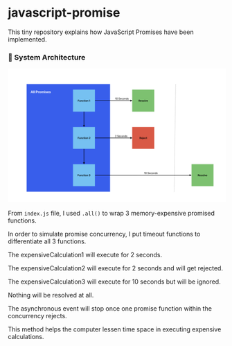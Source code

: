 # javascript-promise

This tiny repository explains how JavaScript Promises have been implemented.

### 🧱 System Architecture
![JavaScript Promise](graphics/system-architecture-graphic.png)

From `index.js` file, I used `.all()` to wrap 3 memory-expensive promised functions.

In order to simulate promise concurrency, I put timeout functions to differentiate all 3 functions.

The expensiveCalculation1 will execute for 2 seconds.

The expensiveCalculation2 will execute for 2 seconds and will get rejected.

The expensiveCalculation3 will execute for 10 seconds but will be ignored.

Nothing will be resolved at all.

The asynchronous event will stop once one promise function within the concurrency rejects.

This method helps the computer lessen time space in executing expensive calculations.
